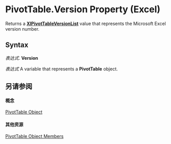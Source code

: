 
# PivotTable.Version Property (Excel)

Returns a  **[XlPivotTableVersionList](a9b1ea64-53a1-0fd5-208e-b609b31c1c64.md)** value that represents the Microsoft Excel version number.


## Syntax

 _表达式_. **Version**

 _表达式_ A variable that represents a **PivotTable** object.


## 另请参阅


#### 概念


[PivotTable Object](a9c1d4a0-78a9-f9a6-6daf-91cb63e45842.md)
#### 其他资源


[PivotTable Object Members](http://msdn.microsoft.com/library/8e8d1692-cf32-63c6-a1f6-54ddcc2a4964%28Office.15%29.aspx)